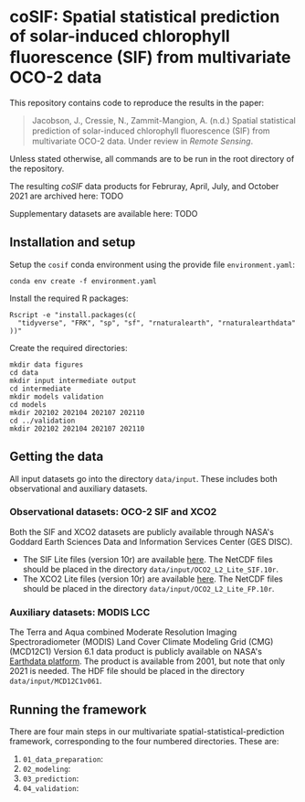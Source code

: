 # coSIF: Spatial statistical prediction of solar-induced chlorophyll ﬂuorescence (SIF) from multivariate OCO-2 data

This repository contains code to reproduce the results in the paper:

> Jacobson, J., Cressie, N., Zammit-Mangion, A. (n.d.) Spatial statistical prediction of solar-induced chlorophyll ﬂuorescence (SIF) from multivariate OCO-2 data. Under review in *Remote Sensing*.

Unless stated otherwise, all commands are to be run in the root directory of the repository.

The resulting *coSIF* data products for Februray, April, July, and October 2021 are archived here: TODO

Supplementary datasets are available here: TODO

## Installation and setup

Setup the `cosif` conda environment using the provide file `environment.yaml`:
```
conda env create -f environment.yaml
```
Install the required R packages:
```
Rscript -e "install.packages(c(
  "tidyverse", "FRK", "sp", "sf", "rnaturalearth", "rnaturalearthdata"
))"
```
Create the required directories:
```
mkdir data figures
cd data
mkdir input intermediate output
cd intermediate
mkdir models validation
cd models
mkdir 202102 202104 202107 202110
cd ../validation
mkdir 202102 202104 202107 202110
```

## Getting the data

All input datasets go into the directory `data/input`. These includes both observational and auxiliary datasets.

### Observational datasets: OCO-2 SIF and XCO2

Both the SIF and XCO2 datasets are publicly available through NASA's Goddard Earth Sciences Data and Information Services Center (GES DISC).

- The SIF Lite files (version 10r) are available [here](https://disc.gsfc.nasa.gov/datasets/OCO2_L2_Lite_SIF_10r/summary). The NetCDF files should be placed in the directory `data/input/OCO2_L2_Lite_SIF.10r`.
- The XCO2 Lite files (version 10r) are available [here](https://disc.gsfc.nasa.gov/datasets/OCO2_L2_Lite_FP_10r/summary). The NetCDF files should be placed in the directory `data/input/OCO2_L2_Lite_FP.10r`.

### Auxiliary datasets: MODIS LCC

The Terra and Aqua combined Moderate Resolution Imaging Spectroradiometer (MODIS) Land Cover Climate Modeling Grid (CMG) (MCD12C1) Version 6.1 data product is publicly available on NASA's [Earthdata platform](https://lpdaac.usgs.gov/products/mcd12c1v061/). The product is available from 2001, but note that only 2021 is needed. The HDF file should be placed in the directory `data/input/MCD12C1v061`.

## Running the framework

There are four main steps in our multivariate spatial-statistical-prediction framework, corresponding to the four numbered directories. These are: 

1. `01_data_preparation`:
2. `02_modeling`:
3. `03_prediction`:
4. `04_validation`: